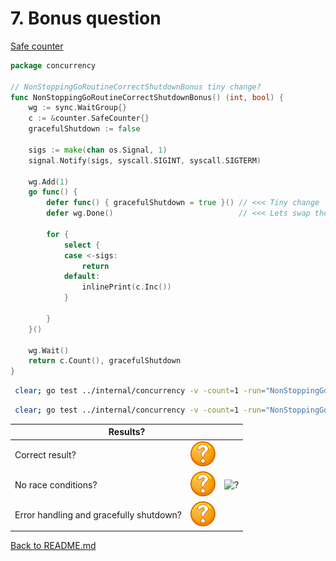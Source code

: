 # 7. Bonus question

[Safe counter](counter/safe.md)

```go
package concurrency

// NonStoppingGoRoutineCorrectShutdownBonus tiny change?
func NonStoppingGoRoutineCorrectShutdownBonus() (int, bool) {
	wg := sync.WaitGroup{}
	c := &counter.SafeCounter{}
	gracefulShutdown := false

	sigs := make(chan os.Signal, 1)
	signal.Notify(sigs, syscall.SIGINT, syscall.SIGTERM)

	wg.Add(1)
	go func() {
		defer func() { gracefulShutdown = true }() // <<< Tiny change
		defer wg.Done()                            // <<< Lets swap the defer commands

		for {
			select {
			case <-sigs:
				return
			default:
				inlinePrint(c.Inc())
			}

		}
	}()

	wg.Wait()
	return c.Count(), gracefulShutdown
}
```

```bash
 clear; go test ../internal/concurrency -v -count=1 -run="NonStoppingGoRoutineCorrectShutdownBonus$" 
```

```bash
 clear; go test ../internal/concurrency -v -count=1 -run="NonStoppingGoRoutineCorrectShutdownBonus$" -race 
```

<table>
<thead> 
  <tr> 
    <th colspan="3">Results?</th> 
  </tr>
</thead>
<tbody>
  <tr>
    <td>Correct result?</td>
    <td><img height="40" src="images/question.svg" width="40" alt="?"/></td>
    <td rowspan="3"><img height="320" src="https://media.giphy.com/media/U1TgwOffGUqxQYClV1/giphy.gif" width="568" alt="?"/></td>
  </tr> 
  <tr>
    <td>No race conditions?</td>
    <td><img height="40" src="images/question.svg" width="40" alt="?"/></td> 
  </tr>
  <tr>
    <td>Error handling and gracefully shutdown?</td>
    <td><img height="40" src="images/question.svg" width="40" alt="?"/></td>
  </tr>
</tbody>
</table> 

[Back to README.md](../README.md)